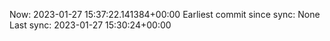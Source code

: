 Now: 2023-01-27 15:37:22.141384+00:00 Earliest commit since sync: None Last sync: 2023-01-27 15:30:24+00:00
